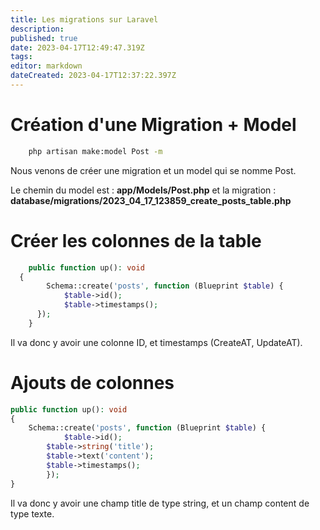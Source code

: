 ```yaml
---
title: Les migrations sur Laravel
description: 
published: true
date: 2023-04-17T12:49:47.319Z
tags: 
editor: markdown
dateCreated: 2023-04-17T12:37:22.397Z
---
```


# Création d'une Migration + Model
```bash
	php artisan make:model Post -m
```
Nous venons de créer une migration et un model qui se nomme Post.

Le chemin du model est : **app/Models/Post.php** et la migration : **database/migrations/2023_04_17_123859_create_posts_table.php**

# Créer les colonnes de la table
```php
	public function up(): void
  {
  		Schema::create('posts', function (Blueprint $table) {
            $table->id();
            $table->timestamps();
      });
	}
```
Il va donc y avoir une colonne ID, et timestamps (CreateAT, UpdateAT).

# Ajouts de colonnes
```php
public function up(): void
{
  	Schema::create('posts', function (Blueprint $table) {
    		$table->id();
        $table->string('title');
        $table->text('content');
        $table->timestamps();
		});
}
```
Il va donc y avoir une champ title de type string, et un champ content de type texte.